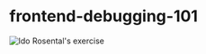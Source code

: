 frontend-debugging-101
======================

![Ido Rosental's exercise](https://github.com/wix/frontend-debugging-101/blob/master/monsters.jpg)
